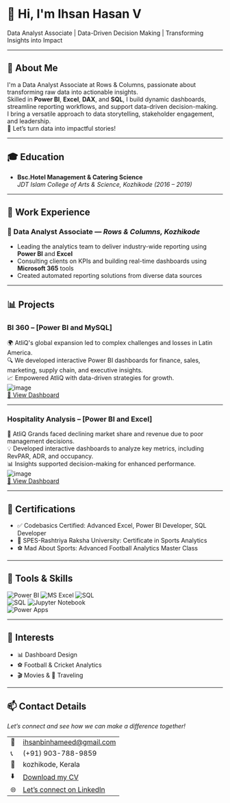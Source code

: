 # 👋 Hi, I'm Ihsan Hasan V  
Data Analyst Associate | Data-Driven Decision Making | Transforming Insights into Impact  

---

## 🌟 About Me  
I'm a Data Analyst Associate at Rows & Columns, passionate about transforming raw data into actionable insights.  
Skilled in **Power BI**, **Excel**, **DAX**, and **SQL**, I build dynamic dashboards, streamline reporting workflows, and support data-driven decision-making.  
I bring a versatile approach to data storytelling, stakeholder engagement, and leadership.  
🚀 Let’s turn data into impactful stories!  

---

## 🎓 Education  
- **Bsc.Hotel Management & Catering Science**  
  *JDT Islam College of Arts & Science, Kozhikode (2016 – 2019)*  

---

## 💼 Work Experience  

### 🔹 Data Analyst Associate — *Rows & Columns, Kozhikode*  
- Leading the analytics team to deliver industry-wide reporting using **Power BI** and **Excel**  
- Consulting clients on KPIs and building real-time dashboards using **Microsoft 365** tools  
- Created automated reporting solutions from diverse data sources  

---

## 📊 Projects  

### BI 360 – [Power BI and MySQL]  
🌍 AtliQ's global expansion led to complex challenges and losses in Latin America.  
🔍 We developed interactive Power BI dashboards for finance, sales, marketing, supply chain, and executive insights.  
📈 Empowered AtliQ with data-driven strategies for growth.  
![image](BI360.jpg)  
[🔗 View Dashboard](https://app.powerbi.com/view?r=eyJrIjoiYWExYzc0MTAtODU3NS00OTZhLWEwZjEtYzBjNTRjNjViODUwIiwidCI6ImM2ZTU0OWIzLTVmNDUtNDAzMi1hYWU5LWQ0MjQ0ZGM1YjJjNCJ9)  

---

### Hospitality Analysis – [Power BI and Excel]  
🏨 AtliQ Grands faced declining market share and revenue due to poor management decisions.  
💡 Developed interactive dashboards to analyze key metrics, including RevPAR, ADR, and occupancy.  
📊 Insights supported decision-making for enhanced performance.  
![image](hospitality.jpg)  
[🔗 View Dashboard](https://app.powerbi.com/view?r=eyJrIjoiODE4NDQyNTMtOTJmZC00MjRiLWI4MWUtNTFlZGRhZDIwYjQ3IiwidCI6ImM2ZTU0OWIzLTVmNDUtNDAzMi1hYWU5LWQ0MjQ0ZGM1YjJjNCJ9&pageName=931b63cfc48963c6886a)  

---

## 📜 Certifications  
- ✅ Codebasics Certified: Advanced Excel, Power BI Developer, SQL Developer  
- 🎯 SPES-Rashtriya Raksha University: Certificate in Sports Analytics  
- ⚽ Mad About Sports: Advanced Football Analytics Master Class  

---

## 🧠 Tools & Skills  
![Power BI](https://img.shields.io/badge/-Power%20BI-239120?logo=Power-BI&logoColor=white) 
![MS Excel](https://img.shields.io/badge/-Excel-217346?logo=Microsoft-Excel&logoColor=white) 
![SQL](https://img.shields.io/badge/-SQL-CC2927?logo=MySQL&logoColor=white)  
![SQL](https://img.shields.io/badge/-SQL-336791?logo=PostgreSQL&logoColor=white)
![Jupyter Notebook](https://img.shields.io/badge/-Jupyter%20Notebook-F37626?logo=Jupyter&logoColor=white)  
![Power Apps](https://img.shields.io/badge/-Power%20Apps-742774?logo=PowerApps&logoColor=white)

---

## 🎯 Interests  
- 📊 Dashboard Design  
- ⚽ Football & Cricket Analytics  
- 🎬 Movies & 🎒 Traveling

---

## 📫 Contact Details  
*Let’s connect and see how we can make a difference together!*  

<table>
  <tbody>
    <tr>
      <td>📧</td>
      <td><a href="mailto:ihsanbinhameed@gmail.com">ihsanbinhameed@gmail.com</a></td>
    </tr>
    <tr>
      <td>📞</td>
      <td>(+91) 903-788-9859</td>
    </tr>
    <tr>
      <td>📍</td>
      <td>kozhikode, Kerala</td>
    </tr>
    <tr>
      <td>⬇️</td>
      <td><a href="[IhsanHasanCV ].pdf">Download my CV</a></td>
    </tr>
    <tr>
      <td>🌐</td>
      <td><a href="https://www.linkedin.com/in/ihsan-hasan-v-20166420b/">Let’s connect on LinkedIn</a></td>
    </tr>
  </tbody>
</table>
